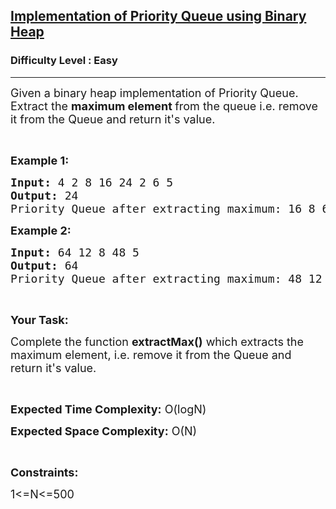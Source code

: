 <h2><a href="https://practice.geeksforgeeks.org/problems/implementation-of-priority-queue-using-binary-heap/1">Implementation of Priority Queue using Binary Heap</a></h2><h3>Difficulty Level : Easy</h3><hr><div class="problems_problem_content__Xm_eO"><p><span style="font-size:18px">Given a binary heap implementation of Priority Queue. Extract the <strong>maximum element </strong>from the queue&nbsp;i.e. remove it&nbsp;from the Queue and return it's value.&nbsp;</span></p>

<p>&nbsp;</p>

<p><span style="font-size:18px"><strong>Example 1:</strong></span></p>

<pre><span style="font-size:18px"><strong>Input:</strong> 4 2 8 16 24 2 6 5</span>
<span style="font-size:18px"><strong>Output:</strong> 24</span>
<span style="font-size:18px">Priority Queue after extracting maximum: 16 8 6 5 2 2 4</span></pre>

<p><span style="font-size:18px"><strong>Example 2:</strong></span></p>

<pre><span style="font-size:18px"><strong>Input:</strong> 64 12 8 48 5</span>
<span style="font-size:18px"><strong>Output:</strong> 64</span>
<span style="font-size:18px">Priority Queue after extracting maximum: 48 12 8 5</span>
</pre>

<p>&nbsp;</p>

<p><span style="font-size:18px"><strong>Your Task:</strong></span></p>

<p><span style="font-size:18px">Complete the function <strong>extractMax()</strong> which extracts the maximum element, i.e. remove it&nbsp;from the Queue and return it's value.</span></p>

<p>&nbsp;</p>

<p><span style="font-size:18px"><strong>Expected Time Complexity:</strong> O(logN)</span></p>

<p><span style="font-size:18px"><strong>Expected Space Complexity:</strong> O(N)</span></p>

<p>&nbsp;</p>

<p><strong><span style="font-size:18px">Constraints:</span></strong></p>

<p><span style="font-size:18px">1&lt;=N&lt;=500</span></p>
</div>